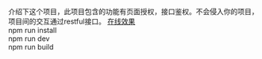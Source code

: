 介绍下这个项目，此项目包含的功能有页面授权，接口鉴权。不会侵入你的项目，项目间的交互通过restful接口。
[在线效果](http://65.49.134.110:8023/#/)
<br>npm run install
<br>npm run dev
<br>npm run build
